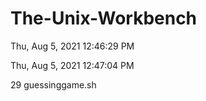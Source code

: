 # The-Unix-Workbench

Thu, Aug 5, 2021 12:46:29 PM

Thu, Aug 5, 2021 12:47:04 PM

29 guessinggame.sh

